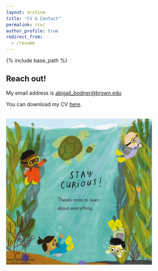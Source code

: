 ```yaml
---
layout: archive
title: "CV & Contact"
permalink: /cv/
author_profile: true
redirect_from:
  - /resume
---
```


{% include base_path %}

Reach out!
--


My email address is abigail_bodner@brown.edu  




You can download my CV [here](/files/AbigailBodner_CV_Oct2021.pdf).




<br/><img src='/images/curious.jpg' width="400" height="400">

